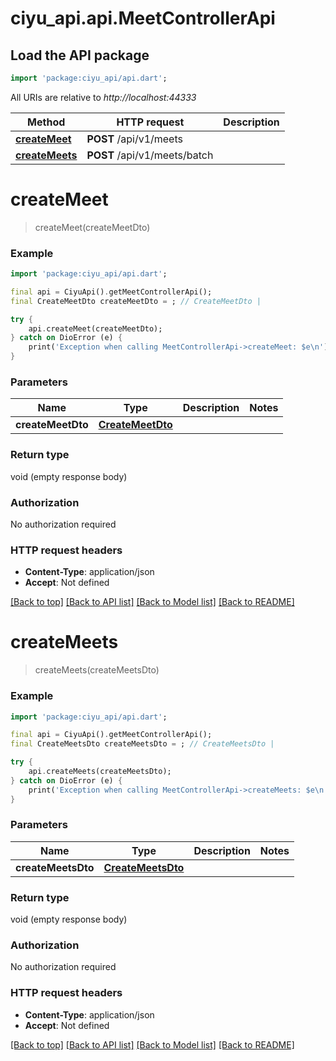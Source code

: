 # ciyu_api.api.MeetControllerApi

## Load the API package
```dart
import 'package:ciyu_api/api.dart';
```

All URIs are relative to *http://localhost:44333*

Method | HTTP request | Description
------------- | ------------- | -------------
[**createMeet**](MeetControllerApi.md#createmeet) | **POST** /api/v1/meets | 
[**createMeets**](MeetControllerApi.md#createmeets) | **POST** /api/v1/meets/batch | 


# **createMeet**
> createMeet(createMeetDto)



### Example
```dart
import 'package:ciyu_api/api.dart';

final api = CiyuApi().getMeetControllerApi();
final CreateMeetDto createMeetDto = ; // CreateMeetDto | 

try {
    api.createMeet(createMeetDto);
} catch on DioError (e) {
    print('Exception when calling MeetControllerApi->createMeet: $e\n');
}
```

### Parameters

Name | Type | Description  | Notes
------------- | ------------- | ------------- | -------------
 **createMeetDto** | [**CreateMeetDto**](CreateMeetDto.md)|  | 

### Return type

void (empty response body)

### Authorization

No authorization required

### HTTP request headers

 - **Content-Type**: application/json
 - **Accept**: Not defined

[[Back to top]](#) [[Back to API list]](../README.md#documentation-for-api-endpoints) [[Back to Model list]](../README.md#documentation-for-models) [[Back to README]](../README.md)

# **createMeets**
> createMeets(createMeetsDto)



### Example
```dart
import 'package:ciyu_api/api.dart';

final api = CiyuApi().getMeetControllerApi();
final CreateMeetsDto createMeetsDto = ; // CreateMeetsDto | 

try {
    api.createMeets(createMeetsDto);
} catch on DioError (e) {
    print('Exception when calling MeetControllerApi->createMeets: $e\n');
}
```

### Parameters

Name | Type | Description  | Notes
------------- | ------------- | ------------- | -------------
 **createMeetsDto** | [**CreateMeetsDto**](CreateMeetsDto.md)|  | 

### Return type

void (empty response body)

### Authorization

No authorization required

### HTTP request headers

 - **Content-Type**: application/json
 - **Accept**: Not defined

[[Back to top]](#) [[Back to API list]](../README.md#documentation-for-api-endpoints) [[Back to Model list]](../README.md#documentation-for-models) [[Back to README]](../README.md)

